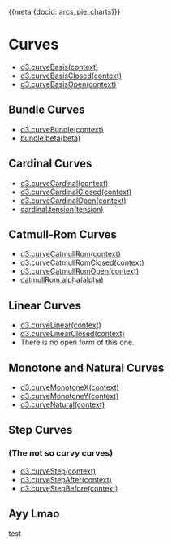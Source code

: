 {{meta {docid: arcs_pie_charts}}}

<script src="https://d3js.org/d3.v4.min.js"></script>

<style>
    svg { background-color: lightblue; }
</style>

# Curves
+ [d3.curveBasis(context)](https://github.com/d3/d3-shape#curveBasis)
+ [d3.curveBasisClosed(context)](https://github.com/d3/d3-shape#curveBasisClosed)
+ [d3.curveBasisOpen(context)](https://github.com/d3/d3-shape#curveBasisOpen)

## Bundle Curves
+ [d3.curveBundle(context)](https://github.com/d3/d3-shape#curveBundle)
+ [bundle.beta(beta)](https://github.com/d3/d3-shape#curveBundle_beta)

## Cardinal Curves
+ [d3.curveCardinal(context)](https://github.com/d3/d3-shape#curveCardinal)
+ [d3.curveCardinalClosed(context)](https://github.com/d3/d3-shape#curveCardinalClosed)
+ [d3.curveCardinalOpen(context)](https://github.com/d3/d3-shape#curveCardinalOpen)
+ [cardinal.tension(tension)](https://github.com/d3/d3-shape#curveCardinal)

## Catmull-Rom Curves
+ [d3.curveCatmullRom(context)](https://github.com/d3/d3-shape#curveCatmullRom)
+ [d3.curveCatmullRomClosed(context)](https://github.com/d3/d3-shape#curveCatmullRomClosed)
+ [d3.curveCatmullRomOpen(context)](https://github.com/d3/d3-shape#curveCatmullRomOpen)
+ [catmullRom.alpha(alpha)](https://github.com/d3/d3-shape#curveCatmullRom_alpha)

## Linear Curves
+ [d3.curveLinear(context)](https://github.com/d3/d3-shape#curveLinear)
+ [d3.curveLinearClosed(context)](https://github.com/d3/d3-shape#curveLinearClosed)
+ There is no open form of this one.

## Monotone and Natural Curves
+ [d3.curveMonotoneX(context)](https://github.com/d3/d3-shape#curveMonotoneX)
+ [d3.curveMonotoneY(context)](https://github.com/d3/d3-shape#curveMonotoneY)
+ [d3.curveNatural(context)](https://github.com/d3/d3-shape#curveNatural)

## Step Curves 
### (The not so curvy curves)
+ [d3.curveStep(context)](https://github.com/d3/d3-shape#curveStep)
+ [d3.curveStepAfter(context)](https://github.com/d3/d3-shape#curveStepAfter)
+ [d3.curveStepBefore(context)](https://github.com/d3/d3-shape#curveStepBefore)

## Ayy Lmao
test